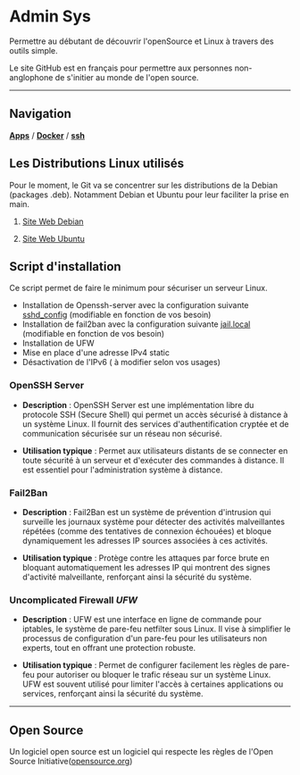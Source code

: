 # Admin Sys

Permettre au débutant de découvrir l'openSource et Linux à travers des outils simple.

Le site GitHub est en français pour permettre aux personnes non-anglophone de s'initier au monde de l'open source.

---

## Navigation

**[Apps](https://doc.cclaudel.fr/apps)** \/ **[Docker](https://doc.cclaudel.fr/docker)** \/ **[ssh](https://doc.cclaudel.fr/ssh)**

## Les Distributions Linux utilisés

Pour le moment, le Git va se concentrer sur les distributions de la Debian (packages .deb). Notamment Debian et Ubuntu pour leur faciliter la prise en main.

1. [Site Web Debian](https://www.debian.org/index.fr.html)

2. [Site Web Ubuntu](https://www.ubuntu-fr.org)

## Script d'installation

Ce script permet de faire le minimum pour sécuriser un serveur Linux.

- Installation de Openssh-server avec la configuration suivante [sshd_config](https://github.com/Lhokamn/admin_sys/tree/main/ssh/sshd_config) (modifiable en fonction de vos besoin)
- Installation de fail2ban avec la configuration suivante [jail.local](https://github.com/Lhokamn/admin_sys/tree/main/ssh/jail.local) (modifiable en fonction de vos besoin)
- Installation de UFW 
- Mise en place d'une adresse IPv4 static
- Désactivation de l'IPv6 ( à modifier selon vos usages)

### OpenSSH Server
- **Description** : OpenSSH Server est une implémentation libre du protocole SSH (Secure Shell) qui permet un accès sécurisé à distance à un système Linux. Il fournit des services d'authentification cryptée et de communication sécurisée sur un réseau non sécurisé.

- **Utilisation typique** : Permet aux utilisateurs distants de se connecter en toute sécurité à un serveur et d'exécuter des commandes à distance. Il est essentiel pour l'administration système à distance.

### Fail2Ban
- **Description** : Fail2Ban est un système de prévention d'intrusion qui surveille les journaux système pour détecter des activités malveillantes répétées (comme des tentatives de connexion échouées) et bloque dynamiquement les adresses IP sources associées à ces activités.

- **Utilisation typique** : Protège contre les attaques par force brute en bloquant automatiquement les adresses IP qui montrent des signes d'activité malveillante, renforçant ainsi la sécurité du système.

### Uncomplicated Firewall *UFW*
- **Description** : UFW est une interface en ligne de commande pour iptables, le système de pare-feu netfilter sous Linux. Il vise à simplifier le processus de configuration d'un pare-feu pour les utilisateurs non experts, tout en offrant une protection robuste.
    
- **Utilisation typique** : Permet de configurer facilement les règles de pare-feu pour autoriser ou bloquer le trafic réseau sur un système Linux. UFW est souvent utilisé pour limiter l'accès à certaines applications ou services, renforçant ainsi la sécurité du système.

___
## Open Source

Un logiciel open source est un logiciel qui respecte les règles de l'Open Source Initiative([opensource.org](https://opensource.org/))